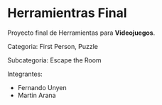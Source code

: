 # Herramientras Final

Proyecto final de Herramientas para **Videojuegos**.

Categoria: First Person, Puzzle

Subcategoria: Escape the Room

Integrantes:
- Fernando Unyen
- Martin Arana
